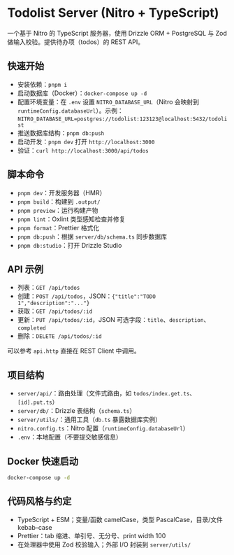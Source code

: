 # Todolist Server (Nitro + TypeScript)

一个基于 Nitro 的 TypeScript 服务器，使用 Drizzle ORM + PostgreSQL 与 Zod 做输入校验。提供待办项（todos）的 REST API。

## 快速开始

- 安装依赖：`pnpm i`
- 启动数据库（Docker）：`docker-compose up -d`
- 配置环境变量：在 `.env` 设置 `NITRO_DATABASE_URL`（Nitro 会映射到 `runtimeConfig.databaseUrl`）。示例：
  `NITRO_DATABASE_URL=postgres://todolist:123123@localhost:5432/todolist`
- 推送数据库结构：`pnpm db:push`
- 启动开发：`pnpm dev` 打开 `http://localhost:3000`
- 验证：`curl http://localhost:3000/api/todos`

## 脚本命令

- `pnpm dev`：开发服务器（HMR）
- `pnpm build`：构建到 `.output/`
- `pnpm preview`：运行构建产物
- `pnpm lint`：Oxlint 类型感知检查并修复
- `pnpm format`：Prettier 格式化
- `pnpm db:push`：根据 `server/db/schema.ts` 同步数据库
- `pnpm db:studio`：打开 Drizzle Studio

## API 示例

- 列表：`GET /api/todos`
- 创建：`POST /api/todos`，JSON：`{"title":"TODO 1","description":"..."}`
- 获取：`GET /api/todos/:id`
- 更新：`PUT /api/todos/:id`，JSON 可选字段：`title`、`description`、`completed`
- 删除：`DELETE /api/todos/:id`

可以参考 `api.http` 直接在 REST Client 中调用。

## 项目结构

- `server/api/`：路由处理（文件式路由，如 `todos/index.get.ts`、`[id].put.ts`）
- `server/db/`：Drizzle 表结构（`schema.ts`）
- `server/utils/`：通用工具（`db.ts` 暴露数据库实例）
- `nitro.config.ts`：Nitro 配置（`runtimeConfig.databaseUrl`）
- `.env`：本地配置（不要提交敏感信息）

## Docker 快速启动

```bash
docker-compose up -d
```

## 代码风格与约定

- TypeScript + ESM；变量/函数 camelCase，类型 PascalCase，目录/文件 kebab-case
- Prettier：tab 缩进、单引号、无分号、print width 100
- 在处理器中使用 Zod 校验输入；外部 I/O 封装到 `server/utils/`
